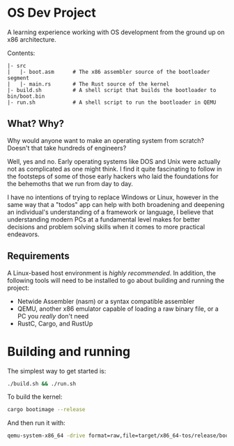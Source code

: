 # OS Dev Project

A learning experience working with OS development from the ground up on x86 architecture.

Contents:
```
|- src
|   |- boot.asm      # The x86 assembler source of the bootloader segment
|   |- main.rs       # The Rust source of the kernel
|- build.sh          # A shell script that builds the bootloader to bin/boot.bin
|- run.sh            # A shell script to run the bootloader in QEMU
```

## What? Why?
Why would anyone want to make an operating system from scratch? Doesn't that take hundreds 
of engineers?

Well, yes and no. Early operating systems like DOS and Unix were actually not as complicated
as one might think. I find it quite fascinating to follow in the footsteps of some of those 
early hackers who laid the foundations for the behemoths that we run from day to day.

I have no intentions of trying to replace Windows or Linux, however in the 
same way that a "todos" app can help with both broadening and deepening an individual's 
understanding of a framework or language, I believe that understanding modern PCs at a 
fundamental level makes for better decisions and problem solving skills when it comes to more 
practical endeavors.

## Requirements

A Linux-based host environment is _highly recommended_. In addition, the following tools will 
need to be installed to go about building and running the project:

- Netwide Assembler (nasm) or a syntax compatible assembler
- QEMU, another x86 emulator capable of loading a raw binary file, or a PC you _really_ don't need
- RustC, Cargo, and RustUp

# Building and running
The simplest way to get started is:
```bash
./build.sh && ./run.sh
```

To build the kernel:
```bash
cargo bootimage --release
```

And then run it with:
```bash
qemu-system-x86_64 -drive format=raw,file=target/x86_64-tos/release/bootimage-tos.bin
```